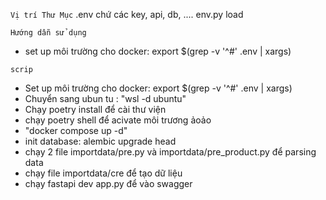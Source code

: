 ``` Vị trí Thư Mục ```
.env chứ các key, api, db, ....
env.py load 



``` Hướng dẫn sử dụng ```
- set up môi trường cho docker: export $(grep -v '^#' .env | xargs)

 
``` scrip ```

-   Set up môi trường cho docker: export $(grep -v '^#' .env | xargs)
-   Chuyển sang ubun tu : "wsl -d ubuntu"
-   Chạy poetry install để cài thư viện
-   chạy poetry shell để acivate môi trương ảoảo
-    "docker compose up -d"
-   init database: alembic upgrade head
-   chạy 2 file importdata/pre.py và importdata/pre_product.py để parsing data
-   chạy file importdata/cre để tạo dữ liệu
-   chạy fastapi dev app.py để vào swagger



